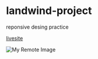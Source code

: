 # landwind-project
reponsive desing practice

<a href="https://project-6-jamaal-abdirahem.netlify.app/"> livesite</a>

![My Remote Image](https://themesberg.s3.us-east-2.amazonaws.com/public/products/landwind/landwind-thumbnail.jpg)
